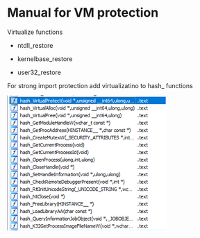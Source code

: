 # Manual for VM protection

Virtualize functions

- ntdll_restore

- kernelbase_restore

- user32_restore

For strong import protection add virtualizatino to hash_ functions

![hash.png](img/hash.png)